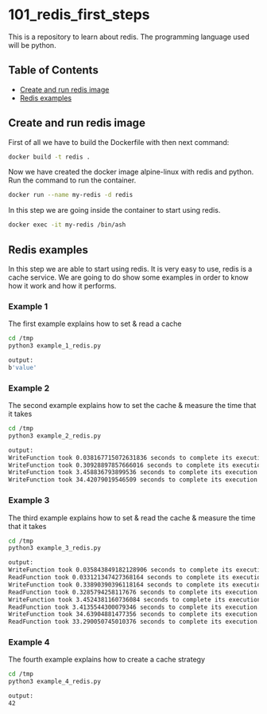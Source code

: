 # 101_redis_first_steps
This is a repository to learn about redis. The programming language used will be python.

## Table of Contents
* [Create and run redis image](#create-and-run-redis-image)
* [Redis examples](#redis-examples)


## Create and run redis image
First of all we have to build the Dockerfile with then next command:
```sh
docker build -t redis .
```

Now we have created the docker image alpine-linux with redis and python. Run the command to run the container.
```sh
docker run --name my-redis -d redis
```

In this step we are going inside the container to start using redis.
```sh
docker exec -it my-redis /bin/ash
```

## Redis examples
In this step we are able to start using redis. It is very easy to use, redis is a cache service. We are going to do show some examples in order to know how it work and how it performs.

### Example 1
The first example explains how to set & read a cache
```sh
cd /tmp
python3 example_1_redis.py

output:
b'value'
```

### Example 2
The second example explains how to set the cache & measure the time that it takes
```sh
cd /tmp
python3 example_2_redis.py

output:
WriteFunction took 0.038167715072631836 seconds to complete its execution.
WriteFunction took 0.30928897857666016 seconds to complete its execution.
WriteFunction took 3.458836793899536 seconds to complete its execution.
WriteFunction took 34.42079019546509 seconds to complete its execution.
```

### Example 3
The third example explains how to set & read the cache & measure the time that it takes
```sh
cd /tmp
python3 example_3_redis.py

output:
WriteFunction took 0.035843849182128906 seconds to complete its execution.
ReadFunction took 0.033121347427368164 seconds to complete its execution.
WriteFunction took 0.33890390396118164 seconds to complete its execution.
ReadFunction took 0.3285794258117676 seconds to complete its execution.
WriteFunction took 3.4524381160736084 seconds to complete its execution.
ReadFunction took 3.4135544300079346 seconds to complete its execution.
WriteFunction took 34.63904881477356 seconds to complete its execution.
ReadFunction took 33.290050745010376 seconds to complete its execution.
```

### Example 4
The fourth example explains how to create a cache strategy
```sh
cd /tmp
python3 example_4_redis.py

output:
42
```